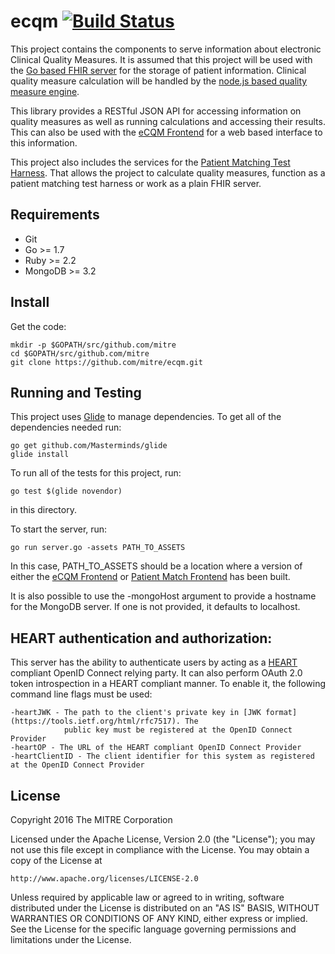 # ecqm [![Build Status](https://api.travis-ci.org/mitre/ecqm.svg)](https://travis-ci.org/mitre/ecqm)

This project contains the components to serve information about electronic
Clinical Quality Measures. It is assumed that this project will be used with the
[Go based FHIR server](http://https://github.com/intervention-engine/fhir) for
the storage of patient information. Clinical quality measure calculation will be
handled by the
[node.js based quality measure engine](https://github.com/mitre/node-qme).

This library provides a RESTful JSON API for accessing information on quality
measures as well as running calculations and accessing their results. This can
also be used with the [eCQM Frontend](https://github.com/mitre/ecqm-frontend)
for a web based interface to this information.

This project also includes the services for the [Patient Matching Test Harness](https://github.com/mitre/ptmatch).
That allows the project to calculate quality measures, function as a patient matching test harness or work
as a plain FHIR server.

## Requirements

* Git
* Go >= 1.7
* Ruby >= 2.2
* MongoDB >= 3.2

## Install

Get the code:

```
mkdir -p $GOPATH/src/github.com/mitre
cd $GOPATH/src/github.com/mitre
git clone https://github.com/mitre/ecqm.git
```

## Running and Testing

This project uses [Glide](https://github.com/Masterminds/glide) to manage dependencies. To get all of the
dependencies needed run:

    go get github.com/Masterminds/glide
    glide install

To run all of the tests for this project, run:

    go test $(glide novendor)

in this directory.

To start the server, run:

    go run server.go -assets PATH_TO_ASSETS

In this case, PATH_TO_ASSETS should be a location where a version of either the
[eCQM Frontend](https://github.com/mitre/ecqm-frontend) or [Patient Match Frontend](https://github.com/mitre/ptmatch-frontend)
has been built.

It is also possible to use the -mongoHost argument to provide a hostname for the
MongoDB server. If one is not provided, it defaults to localhost.

## HEART authentication and authorization:

This server has the ability to authenticate users by acting as a [HEART](http://openid.net/wg/heart/)
compliant OpenID Connect relying party. It can also perform OAuth 2.0 token
introspection in a HEART compliant manner. To enable it, the following command
line flags must be used:

    -heartJWK - The path to the client's private key in [JWK format](https://tools.ietf.org/html/rfc7517). The
                public key must be registered at the OpenID Connect Provider
    -heartOP - The URL of the HEART compliant OpenID Connect Provider
    -heartClientID - The client identifier for this system as registered at the OpenID Connect Provider

## License

Copyright 2016 The MITRE Corporation

Licensed under the Apache License, Version 2.0 (the "License");
you may not use this file except in compliance with the License.
You may obtain a copy of the License at

    http://www.apache.org/licenses/LICENSE-2.0

Unless required by applicable law or agreed to in writing, software
distributed under the License is distributed on an "AS IS" BASIS,
WITHOUT WARRANTIES OR CONDITIONS OF ANY KIND, either express or implied.
See the License for the specific language governing permissions and
limitations under the License.
